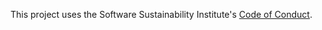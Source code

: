 This project uses the Software Sustainability Institute's [Code of Conduct](https://www.software.ac.uk/programmes-and-events/code-conduct).
